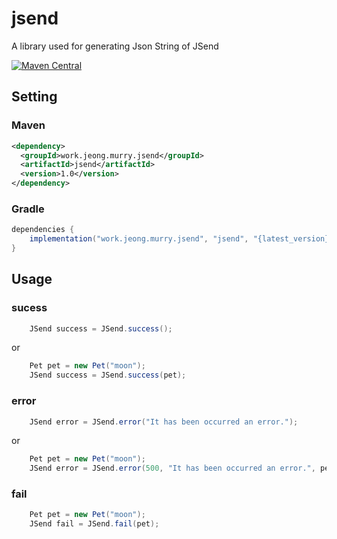 # jsend 
A library used for generating Json String of JSend

[![Maven Central](https://img.shields.io/maven-central/v/work.jeong.murry.jsend/jsend.svg?label=Maven%20Central)](https://search.maven.org/search?q=g:%22work.jeong.murry.jsend%22%20AND%20a:%22jsend%22)

## Setting
### Maven
```xml
<dependency>
  <groupId>work.jeong.murry.jsend</groupId>
  <artifactId>jsend</artifactId>
  <version>1.0</version>
</dependency>
```
### Gradle
```groovy
dependencies {
    implementation("work.jeong.murry.jsend", "jsend", "{latest_version}")
}
```

## Usage
### sucess
```java
    JSend success = JSend.success();
```
or
```java
    Pet pet = new Pet("moon");
    JSend success = JSend.success(pet);
```
### error
```java
    JSend error = JSend.error("It has been occurred an error.");
```
or
```java
    Pet pet = new Pet("moon");
    JSend error = JSend.error(500, "It has been occurred an error.", pet);
```
### fail
```java
    Pet pet = new Pet("moon");
    JSend fail = JSend.fail(pet);
```
